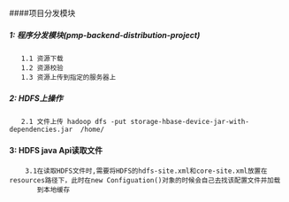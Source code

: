 ####项目分发模块
   ##### 1: 程序分发模块(pmp-backend-distribution-project)
       1.1 资源下载
       1.2 资源校验
       1.3 资源上传到指定的服务器上
       
   ##### 2: HDFS上操作
       2.1 文件上传 hadoop dfs -put storage-hbase-device-jar-with-dependencies.jar  /home/   
       
   #### 3: HDFS java Api读取文件
        3.1在读取HDFS文件时,需要将HDFS的hdfs-site.xml和core-site.xml放置在resources路径下，此时在new Configuation()对象的时候会自己去找该配置文件并加载
           到本地缓存